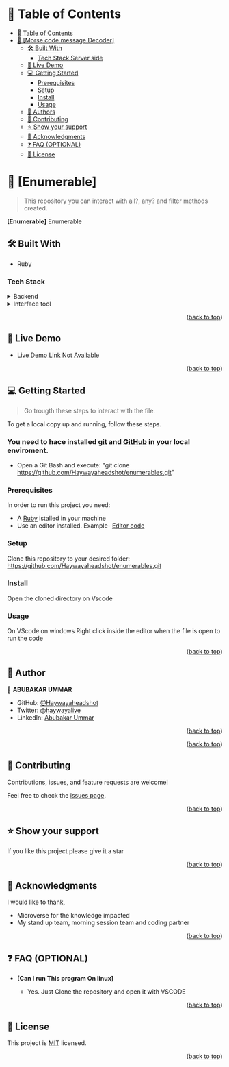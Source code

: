 <a name="readme-top"></a>

<!--
HOW TO USE:
This is an example of how you may give instructions on setting up your project locally.

Modify this file to match your project and remove sections that don't apply.

REQUIRED SECTIONS:
- Table of Contents
- About the Project
  - Built With
  - Live Demo
- Getting Started
- Authors
- Future Features
- Contributing
- Show your support
- Acknowledgements
- License

OPTIONAL SECTIONS:
- FAQ


</div>
-->

# 📗 Table of Contents

- [📗 Table of Contents](#-table-of-contents)
- [📖 \[Morse code message Decoder\] ](#-morse-code-message-decoder-)
  - [🛠 Built With ](#-built-with-)
    - [Tech Stack Server side](#tech-stack-server-side)
  - [🚀 Live Demo ](#-live-demo-)
  - [💻 Getting Started ](#-getting-started-)
    - [Prerequisites](#prerequisites)
    - [Setup](#setup)
    - [Install](#install)
    - [Usage](#usage)
  - [👥 Authors ](#-authors-)
  - [🤝 Contributing ](#-contributing-)
  - [⭐️ Show your support ](#️-show-your-support-)
  - [🙏 Acknowledgments ](#-acknowledgments-)
  - [❓ FAQ (OPTIONAL) ](#-faq-optional-)
  - [📝 License ](#-license-)

<!-- PROJECT DESCRIPTION -->

# 📖 [Enumerable] <a name="about-project"></a>

> This repository you can interact with all?, any? and  filter methods created.

**[Enumerable]** Enumerable

## 🛠 Built With <a name="built-with"></a>
- Ruby

### Tech Stack <a name="tech-stack"></a>


<details>
  <summary>Backend</summary>
  <ul>
    <li><a href="https://www.ruby-lang.org/en/">Ruby</a></li>
  </ul>
</details>


<details>
<summary>Interface tool</summary>
  <ul>
    <li><a href="https://code.visualstudio.com/">Viual Studio Code</a></li>
  </ul>
</details>

<p align="right">(<a href="#readme-top">back to top</a>)</p>

<!-- LIVE DEMO -->

## 🚀 Live Demo <a name="live-demo"></a>

- [Live Demo Link Not Available]()

<p align="right">(<a href="#readme-top">back to top</a>)</p>

## 💻 Getting Started <a name="getting-started"></a>

> Go trougth these steps to interact with the file.

To get a local copy up and running, follow these steps.

### You need to hace installed [git](https://git-scm.com/) and [GitHub](https://github.com/) in your local enviroment.

- Open a Git Bash and execute: "git clone https://github.com/Haywayaheadshot/enumerables.git"
  
### Prerequisites

In order to run this project you need:

- A [Ruby](https://www.ruby-lang.org/en/) istalled in your machine 
- Use an editor installed. 
    Example-  [Editor code](https://www.creativebloq.com/advice/best-code-editors)

### Setup

Clone this repository to your desired folder: https://github.com/Haywayaheadshot/enumerables.git

<!--
Example commands:

```sh
  cd my-folder
  git clone git@github.com:my:ndorrh/enumerable.git
```
--->

### Install

Open the cloned directory on Vscode

<!--
Example command:

```sh
  cd Enumerble
  gem install
```
--->

### Usage

 On VScode on windows Right click inside the editor when the file is open to run the code

<p align="right">(<a href="#readme-top">back to top</a>)</p>

## 👥 Author <a name="authors"></a>

👤 **ABUBAKAR UMMAR**

- GitHub: [@Haywayaheadshot](https://github.com/Haywayaheadshot)
- Twitter: [@haywayalive](https://twitter.com/haywayalive)
- LinkedIn: [Abubakar Ummar](https://www.linkedin.com/in/abubakar-ummar/)
  

<p align="right">(<a href="#readme-top">back to top</a>)</p>

<p align="right">(<a href="#readme-top">back to top</a>)</p>


## 🤝 Contributing <a name="contributing"></a>

Contributions, issues, and feature requests are welcome!

Feel free to check the [issues page](../../issues/).

<p align="right">(<a href="#readme-top">back to top</a>)</p>

<!-- SUPPORT -->

## ⭐️ Show your support <a name="support"></a>

If you like this project please give it a star

<p align="right">(<a href="#readme-top">back to top</a>)</p>

<!-- ACKNOWLEDGEMENTS -->

## 🙏 Acknowledgments <a name="acknowledgements"></a>
I would like to thank,
- Microverse for the knowledge impacted
- My stand up team, morning session team and coding partner

<p align="right">(<a href="#readme-top">back to top</a>)</p>


## ❓ FAQ (OPTIONAL) <a name="faq"></a>

- **[Can I run This program On linux]**

  - Yes. Just Clone the repository and open it with VSCODE 

<p align="right">(<a href="#readme-top">back to top</a>)</p>

## 📝 License <a name="license"></a>

This project is [MIT](./MIT.md) licensed.

<p align="right">(<a href="#readme-top">back to top</a>)</p>
